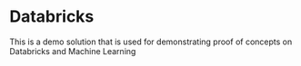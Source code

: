 # Databricks
This is a demo solution that is used for demonstrating proof of concepts on Databricks and Machine Learning
